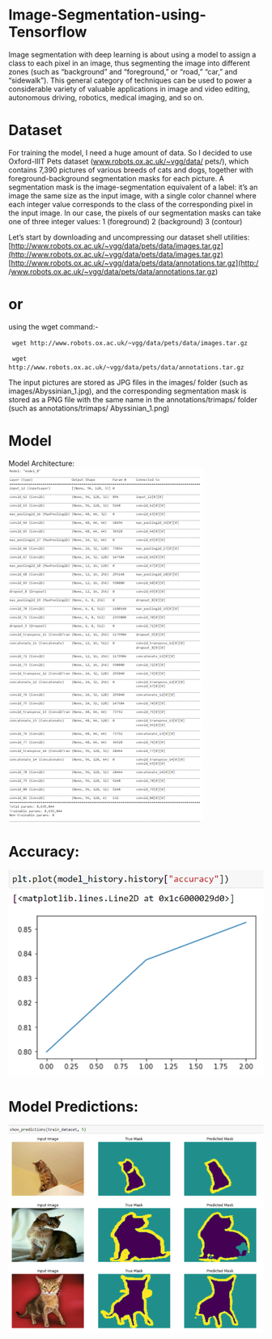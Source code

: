 # Image-Segmentation-using-Tensorflow
Image segmentation with deep learning is about using a model to assign a class to each pixel in an image, thus segmenting the image into different zones (such as “background” and “foreground,” or “road,” “car,” and “sidewalk”). This general category of techniques can be used to power a considerable variety of valuable applications in image and video editing, autonomous driving, robotics, medical imaging, and so on.
# Dataset
For training the model, I need a huge amount of data. So I decided to use Oxford-IIIT Pets dataset (www.robots.ox.ac.uk/~vgg/data/
pets/), which contains 7,390 pictures of various breeds of cats and dogs, together with foreground-background segmentation masks for each picture. A segmentation mask is
the image-segmentation equivalent of a label: it’s an image the same size as the input
image, with a single color channel where each integer value corresponds to the class of the corresponding pixel in the input image. In our case, the pixels of our segmentation masks can take one of three integer values:
 1 (foreground)
 2 (background)
 3 (contour)
 
 
Let’s start by downloading and uncompressing our dataset
shell utilities:
[http://www.robots.ox.ac.uk/~vgg/data/pets/data/images.tar.gz](http://www.robots.ox.ac.uk/~vgg/data/pets/data/images.tar.gz)
[http://www.robots.ox.ac.uk/~vgg/data/pets/data/annotations.tar.gz](http:/ /www.robots.ox.ac.uk/~vgg/data/pets/data/annotations.tar.gz)

# or  
 using the wget command:-

` wget http://www.robots.ox.ac.uk/~vgg/data/pets/data/images.tar.gz`  

` wget http://www.robots.ox.ac.uk/~vgg/data/pets/data/annotations.tar.gz`

The input pictures are stored as JPG files in the images/ folder (such as images/Abyssinian_1.jpg), and the corresponding segmentation mask is stored as a PNG file with
the same name in the annotations/trimaps/ folder (such as annotations/trimaps/
Abyssinian_1.png)

# Model

Model Architecture: 
![alt text][logo1]

[logo1]: https://github.com/ImJoydeep/Image-Segmentation-using-Tensorflow/blob/main/image/Capture1.png "Model Architecture"


# Accuracy: 
![alt text][logo2]

[logo2]: https://github.com/ImJoydeep/Image-Segmentation-using-Tensorflow/blob/main/image/Capture.PNG "Accuracy"

# Model Predictions:
![alt text][logo3]

[logo3]: https://github.com/ImJoydeep/Image-Segmentation-using-Tensorflow/blob/main/image/pred.PNG "Model Prediction"


